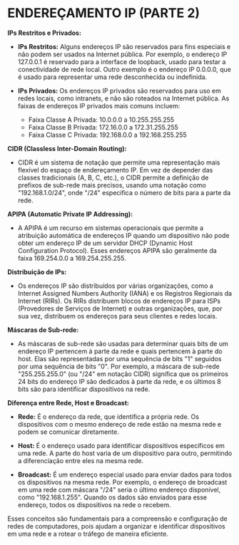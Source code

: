 # ENDEREÇAMENTO IP (PARTE 2)
**IPs Restritos e Privados:**

- **IPs Restritos:** Alguns endereços IP são reservados para fins especiais e não podem ser usados na Internet pública. Por exemplo, o endereço IP 127.0.0.1 é reservado para a interface de loopback, usado para testar a conectividade de rede local. Outro exemplo é o endereço IP 0.0.0.0, que é usado para representar uma rede desconhecida ou indefinida.

- **IPs Privados:** Os endereços IP privados são reservados para uso em redes locais, como intranets, e não são roteados na Internet pública. As faixas de endereços IP privados mais comuns incluem:
   - Faixa Classe A Privada: 10.0.0.0 a 10.255.255.255
   - Faixa Classe B Privada: 172.16.0.0 a 172.31.255.255
   - Faixa Classe C Privada: 192.168.0.0 a 192.168.255.255

**CIDR (Classless Inter-Domain Routing):**

- CIDR é um sistema de notação que permite uma representação mais flexível do espaço de endereçamento IP. Em vez de depender das classes tradicionais (A, B, C, etc.), o CIDR permite a definição de prefixos de sub-rede mais precisos, usando uma notação como "192.168.1.0/24", onde "/24" especifica o número de bits para a parte da rede.

**APIPA (Automatic Private IP Addressing):**

- A APIPA é um recurso em sistemas operacionais que permite a atribuição automática de endereços IP quando um dispositivo não pode obter um endereço IP de um servidor DHCP (Dynamic Host Configuration Protocol). Esses endereços APIPA são geralmente da faixa 169.254.0.0 a 169.254.255.255.

**Distribuição de IPs:**

- Os endereços IP são distribuídos por várias organizações, como a Internet Assigned Numbers Authority (IANA) e os Registros Regionais da Internet (RIRs). Os RIRs distribuem blocos de endereços IP para ISPs (Provedores de Serviços de Internet) e outras organizações, que, por sua vez, distribuem os endereços para seus clientes e redes locais.

**Máscaras de Sub-rede:**

- As máscaras de sub-rede são usadas para determinar quais bits de um endereço IP pertencem à parte da rede e quais pertencem à parte do host. Elas são representadas por uma sequência de bits "1" seguidos por uma sequência de bits "0". Por exemplo, a máscara de sub-rede "255.255.255.0" (ou "/24" em notação CIDR) significa que os primeiros 24 bits do endereço IP são dedicados à parte da rede, e os últimos 8 bits são para identificar dispositivos na rede.

**Diferença entre Rede, Host e Broadcast:**

- **Rede:** É o endereço da rede, que identifica a própria rede. Os dispositivos com o mesmo endereço de rede estão na mesma rede e podem se comunicar diretamente.

- **Host:** É o endereço usado para identificar dispositivos específicos em uma rede. A parte do host varia de um dispositivo para outro, permitindo a diferenciação entre eles na mesma rede.

- **Broadcast:** É um endereço especial usado para enviar dados para todos os dispositivos na mesma rede. Por exemplo, o endereço de broadcast em uma rede com máscara "/24" seria o último endereço disponível, como "192.168.1.255". Quando os dados são enviados para esse endereço, todos os dispositivos na rede o recebem.

Esses conceitos são fundamentais para a compreensão e configuração de redes de computadores, pois ajudam a organizar e identificar dispositivos em uma rede e a rotear o tráfego de maneira eficiente.